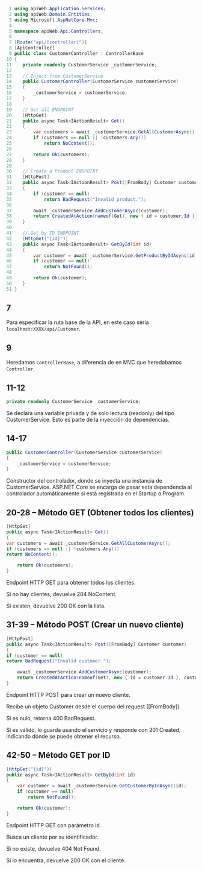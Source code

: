 ```csharp
 1 using apiWeb.Application.Services;
 2 using apiWeb.Domain.Entities;
 3 using Microsoft.AspNetCore.Mvc;
 4
 5 namespace apiWeb.Api.Controllers;
 6
 7 [Route("api/[controller]")]
 8 [ApiController]
 9 public class CustomerController : ControllerBase
10 {
11    private readonly CustomerService _customerService;
12    
13    // Inject from CustomerService
14    public CustomerController(CustomerService customerService)
15    {
16        _customerService = customerService;
17    }
18    
19    // Get all ENDPOINT
20    [HttpGet]
21    public async Task<IActionResult> Get()
22    {
23        var customers = await _customerService.GetAllCustomerAsync();
24        if (customers == null || !customers.Any())
25            return NoContent();
26
27        return Ok(customers);
28    }
29    
30    // Create a Product ENDPOINT
31    [HttpPost]
32    public async Task<IActionResult> Post([FromBody] Customer customer)
33    {
34        if (customer == null)
35            return BadRequest("Invalid product.");
36
37        await _customerService.AddCustomerAsync(customer);
38        return CreatedAtAction(nameof(Get), new { id = customer.Id }, customer);
39    }
40    
41    // Get by ID ENDPOINT
42    [HttpGet("{id}")]
43    public async Task<IActionResult> GetById(int id)
44    {
45        var customer = await _customerService.GetProductByIdAsync(id);
46        if (customer == null)
47            return NotFound();
48
49        return Ok(customer);
50    }
51 }
```

## 7
Para especificar la ruta base de la API, en este caso sería `localhost:XXXX/api/Customer`.

## 9
Heredamos `ControllerBase`, a diferencia de en MVC que heredabamos `Controller`.

## 11-12
```csharp
private readonly CustomerService _customerService;
```

Se declara una variable privada y de solo lectura (readonly) del tipo CustomerService. Esto es parte de la inyección de dependencias.

## 14-17
```csharp
public CustomerController(CustomerService customerService)
{
    _customerService = customerService;
}
```

Constructor del controlador, donde se inyecta una instancia de CustomerService. ASP.NET Core se encarga de pasar esta dependencia al controlador automáticamente si está registrada en el Startup o Program.

## 20-28 – Método GET (Obtener todos los clientes)
```csharp
[HttpGet]
public async Task<IActionResult> Get()
{
var customers = await _customerService.GetAllCustomerAsync();
if (customers == null || !customers.Any())
return NoContent();

    return Ok(customers);
}
```

Endpoint HTTP GET para obtener todos los clientes.

Si no hay clientes, devuelve 204 NoContent.

Si existen, devuelve 200 OK con la lista.

## 31-39 – Método POST (Crear un nuevo cliente)
````csharp
[HttpPost]
public async Task<IActionResult> Post([FromBody] Customer customer)
{
if (customer == null)
return BadRequest("Invalid customer.");

    await _customerService.AddCustomerAsync(customer);
    return CreatedAtAction(nameof(Get), new { id = customer.Id }, customer);
}
````

Endpoint HTTP POST para crear un nuevo cliente.

Recibe un objeto Customer desde el cuerpo del request ([FromBody]).

Si es nulo, retorna 400 BadRequest.

Si es válido, lo guarda usando el servicio y responde con 201 Created, indicando dónde se puede obtener el recurso.

## 42-50 – Método GET por ID
```csharp
[HttpGet("{id}")]
public async Task<IActionResult> GetById(int id)
{
    var customer = await _customerService.GetCustomerByIdAsync(id);
    if (customer == null)
        return NotFound();

    return Ok(customer);
}
```

Endpoint HTTP GET con parámetro id.

Busca un cliente por su identificador.

Si no existe, devuelve 404 Not Found.

Si lo encuentra, devuelve 200 OK con el cliente.
